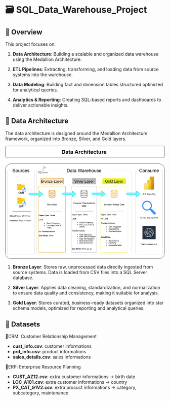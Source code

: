 # 🗃️ SQL_Data_Warehouse_Project

## 📖 Overview

This project focuses on:

1. **Data Architecture**: Building a scalable and organized data warehouse using the Medallion Architecture.

2. **ETL Pipelines**:  Extracting, transforming, and loading data from source systems into the warehouse.

3. **Data Modeling**: Building fact and dimension tables structured optimized for analytical queries.

4. **Analytics & Reporting**: Creating SQL-based reports and dashboards to deliver actionable insights. 

## 🧱 Data Architecture
The data architecture is designed around the Medallion Architecture framework, organized into Bronze, Silver, and Gold layers.

![Data Architecture](images/Data_Architecture2.png)

1. **Bronze Layer**: Stores raw, unprocessed data directly ingested from source systems. Data is loaded from CSV files into a SQL Server database.

2. **Silver Layer**: Applies data cleaning, standardization, and normalization to ensure data quality and consistency, making it suitable for analysis.

3. **Gold Layer**: Stores curated, business-ready datasets organized into star schema models, optimized for reporting and analytical queries.

## 📂 Datasets
🔹CRM: Customer Relationship Management
- **cust_info.csv**: customer informations
- **prd_info.csv**: product informations
- **sales_details.csv**: sales informations

🔹ERP: Enterprise Resource Planning
- **CUST_AZ12.csv**: extra customer informations → birth date 
- **LOC_A101.csv**: extra customer informations → country
- **PX_CAT_G1V2.csv**: extra procuct informations → category, subcategory, maintenance

